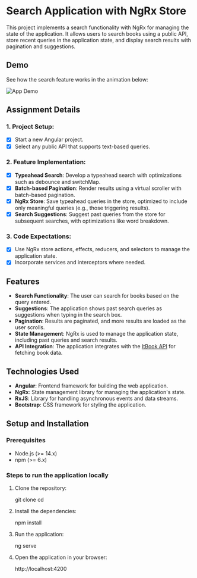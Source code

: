 # Search Application with NgRx Store

This project implements a search functionality with NgRx for managing the state of the application. It allows users to search books using a public API, store recent queries in the application state, and display search results with pagination and suggestions.

## Demo

See how the search feature works in the animation below:

![App Demo](.search-app/src/assets/app-demo.gif)

## Assignment Details

### 1. Project Setup:

- [x] Start a new Angular project.
- [x] Select any public API that supports text-based queries.

### 2. Feature Implementation:

- [x] **Typeahead Search**: Develop a typeahead search with optimizations such as debounce and switchMap.
- [x] **Batch-based Pagination**: Render results using a virtual scroller with batch-based pagination.
- [x] **NgRx Store**: Save typeahead queries in the store, optimized to include only meaningful queries (e.g., those triggering results).
- [x] **Search Suggestions**: Suggest past queries from the store for subsequent searches, with optimizations like word breakdown.

### 3. Code Expectations:

- [x] Use NgRx store actions, effects, reducers, and selectors to manage the application state.
- [x] Incorporate services and interceptors where needed.

## Features

- **Search Functionality**: The user can search for books based on the query entered.
- **Suggestions**: The application shows past search queries as suggestions when typing in the search box.
- **Pagination**: Results are paginated, and more results are loaded as the user scrolls.
- **State Management**: NgRx is used to manage the application state, including past queries and search results.
- **API Integration**: The application integrates with the [ItBook API](https://api.itbook.store/) for fetching book data.

## Technologies Used

- **Angular**: Frontend framework for building the web application.
- **NgRx**: State management library for managing the application's state.
- **RxJS**: Library for handling asynchronous events and data streams.
- **Bootstrap**: CSS framework for styling the application.

## Setup and Installation

### Prerequisites

- Node.js (>= 14.x)
- npm (>= 6.x)

### Steps to run the application locally

1. Clone the repository:

   git clone <repository-url>
   cd <project-folder>

2. Install the dependencies:

   npm install

3. Run the application:

   ng serve

4. Open the application in your browser:

   http://localhost:4200